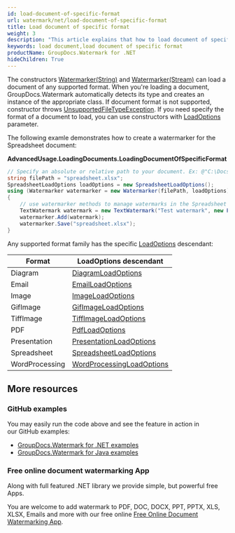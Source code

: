 ```yaml
---
id: load-document-of-specific-format
url: watermark/net/load-document-of-specific-format
title: Load document of specific format
weight: 3
description: "This article explains that how to load document of specific format."
keywords: load document,load document of specific format
productName: GroupDocs.Watermark for .NET
hideChildren: True
---
```

The constructors [Watermarker(String)](https://reference.groupdocs.com/net/watermark/groupdocs.watermark/watermarker/constructors/4) and [Watermarker(Stream)](https://reference.groupdocs.com/net/watermark/groupdocs.watermark/watermarker/constructors/main) can load a document of any supported format. When you're loading a document, GroupDocs.Watermark automatically detects its type and creates an instance of the appropriate class. If document format is not supported, constructor throws [UnsupportedFileTypeException](https://reference.groupdocs.com/net/watermark/groupdocs.watermark.exceptions/unsupportedfiletypeexception). If you need specify the format of a document to load, you can use constructors with [LoadOptions](https://reference.groupdocs.com/net/watermark/groupdocs.watermark.options/loadoptions) parameter.

The following examle demonstrates how to create a watermarker for the Spreadsheet document:

**AdvancedUsage.LoadingDocuments.LoadingDocumentOfSpecificFormat**

```csharp
// Specify an absolute or relative path to your document. Ex: @"C:\Docs\spreadsheet.xlsx"
string filePath = "spreadsheet.xlsx";
SpreadsheetLoadOptions loadOptions = new SpreadsheetLoadOptions();
using (Watermarker watermarker = new Watermarker(filePath, loadOptions))
{
    // use watermarker methods to manage watermarks in the Spreadsheet document
    TextWatermark watermark = new TextWatermark("Test watermark", new Font("Arial", 12));
    watermarker.Add(watermark);
    watermarker.Save("spreadsheet.xlsx");
}

```

Any supported format family has the specific [LoadOptions](https://reference.groupdocs.com/net/watermark/groupdocs.watermark.options/loadoptions) descendant:

| Format | LoadOptions descendant |
| --- | --- |
| Diagram | [DiagramLoadOptions](https://reference.groupdocs.com/net/watermark/groupdocs.watermark.options.diagram/diagramloadoptions) |
| Email | [EmailLoadOptions](https://reference.groupdocs.com/net/watermark/groupdocs.watermark.options.email/emailloadoptions) |
| Image | [ImageLoadOptions](https://reference.groupdocs.com/net/watermark/groupdocs.watermark.options.image/imageloadoptions) |
| GifImage | [GifImageLoadOptions](https://reference.groupdocs.com/net/watermark/groupdocs.watermark.options.image/gifimageloadoptions) |
| TiffImage | [TiffImageLoadOptions](https://reference.groupdocs.com/net/watermark/groupdocs.watermark.options.image/tiffimageloadoptions) |
| PDF | [PdfLoadOptions](https://reference.groupdocs.com/net/watermark/groupdocs.watermark.options.pdf/pdfloadoptions) |
| Presentation | [PresentationLoadOptions](https://reference.groupdocs.com/net/watermark/groupdocs.watermark.options.presentation/presentationloadoptions) |
| Spreadsheet | [SpreadsheetLoadOptions](https://reference.groupdocs.com/net/watermark/groupdocs.watermark.options.spreadsheet/spreadsheetloadoptions) |
| WordProcessing | [WordProcessingLoadOptions](https://reference.groupdocs.com/net/watermark/groupdocs.watermark.options.wordprocessing/wordprocessingloadoptions) |

## More resources

### GitHub examples

You may easily run the code above and see the feature in action in our GitHub examples:

* [GroupDocs.Watermark for .NET examples](https://github.com/groupdocs-watermark/GroupDocs.Watermark-for-.NET)
* [GroupDocs.Watermark for Java examples](https://github.com/groupdocs-watermark/GroupDocs.Watermark-for-Java)

### Free online document watermarking App

Along with full featured .NET library we provide simple, but powerful free Apps.

You are welcome to add watermark to PDF, DOC, DOCX, PPT, PPTX, XLS, XLSX, Emails and more with our free online [Free Online Document Watermarking App](https://products.groupdocs.app/watermark).
